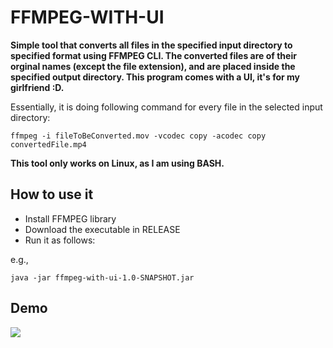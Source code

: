 # FFMPEG-WITH-UI

**Simple tool that converts all files in the specified input directory to specified format using FFMPEG CLI. The converted files are of their orginal names (except the file extension), and are placed inside the specified output directory. This program comes with a UI, it's for my girlfriend :D.**

Essentially, it is doing following command for every file in the selected input directory:

    ffmpeg -i fileToBeConverted.mov -vcodec copy -acodec copy convertedFile.mp4

**This tool only works on Linux, as I am using BASH.**

## How to use it

- Install FFMPEG library
- Download the executable in RELEASE
- Run it as follows:

e.g.,
    
    java -jar ffmpeg-with-ui-1.0-SNAPSHOT.jar

## Demo

<img src="https://user-images.githubusercontent.com/45169791/76686947-83d0c680-6617-11ea-8106-560c615d9dcf.png">
